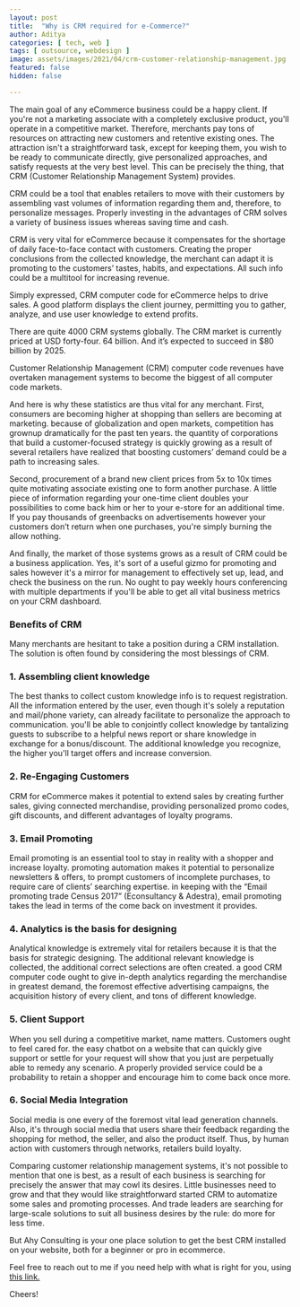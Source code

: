 ```yaml
---
layout: post
title:  "Why is CRM required for e-Commerce?"
author: Aditya
categories: [ tech, web ]
tags: [ outsource, webdesign ]
image: assets/images/2021/04/crm-customer-relationship-management.jpg
featured: false
hidden: false

---
```


The main goal of any eCommerce business could be a happy client. If you're not a marketing associate with a completely exclusive product, you'll operate in a competitive market. Therefore, merchants pay tons of resources on attracting new customers and retentive existing ones. The attraction isn't a straightforward task, except for keeping them, you wish to be ready to communicate directly, give personalized approaches, and satisfy requests at the very best level. This can be precisely the thing, that CRM (Customer Relationship Management System) provides.

CRM could be a tool that enables retailers to move with their customers by assembling vast volumes of information regarding them and, therefore, to personalize messages. Properly investing in the advantages of CRM solves a variety of business issues whereas saving time and cash.

CRM is very vital for eCommerce because it compensates for the shortage of daily face-to-face contact with customers. Creating the proper conclusions from the collected knowledge, the merchant can adapt it is promoting to the customers’ tastes, habits, and expectations. All such info could be a multitool for increasing revenue.

Simply expressed, CRM computer code for eCommerce helps to drive sales. A good platform displays the client journey, permitting you to gather, analyze, and use user knowledge to extend profits.

There are quite 4000 CRM systems globally. The CRM market is currently priced at USD forty-four. 64 billion. And it’s expected to succeed in $80 billion by 2025.

Customer Relationship Management (CRM) computer code revenues have overtaken management systems to become the biggest of all computer code markets.

And here is why these statistics are thus vital for any merchant. First, consumers are becoming higher at shopping than sellers are becoming at marketing. because of globalization and open markets, competition has grownup dramatically for the past ten years. the quantity of corporations that build a customer-focused strategy is quickly growing as a result of several retailers have realized that boosting customers’ demand could be a path to increasing sales.

Second, procurement of a brand new client prices from 5x to 10x times quite motivating associate existing one to form another purchase. A little piece of information regarding your one-time client doubles your possibilities to come back him or her to your e-store for an additional time. If you pay thousands of greenbacks on advertisements however your customers don’t return when one purchases, you're simply burning the allow nothing.

And finally, the market of those systems grows as a result of CRM could be a business application. Yes, it's sort of a useful gizmo for promoting and sales however it's a mirror for management to effectively set up, lead, and check the business on the run. No ought to pay weekly hours conferencing with multiple departments if you'll be able to get all vital business metrics on your CRM dashboard.

### Benefits of CRM

Many merchants are hesitant to take a position during a CRM installation. The solution is often found by considering the most blessings of CRM.

### 1. Assembling client knowledge

The best thanks to collect custom knowledge info is to request registration. All the information entered by the user, even though it's solely a reputation and mail/phone variety, can already facilitate to personalize the approach to communication. you'll be able to conjointly collect knowledge by tantalizing guests to subscribe to a helpful news report or share knowledge in exchange for a bonus/discount. The additional knowledge you recognize, the higher you'll target offers and increase conversion.

### 2. Re-Engaging Customers

CRM for eCommerce makes it potential to extend sales by creating further sales, giving connected merchandise, providing personalized promo codes, gift discounts, and different advantages of loyalty programs.

### 3. Email Promoting

Email promoting is an essential tool to stay in reality with a shopper and increase loyalty. promoting automation makes it potential to personalize newsletters & offers, to prompt customers of incomplete purchases, to require care of clients’ searching expertise. in keeping with the “Email promoting trade Census 2017” (Econsultancy & Adestra), email promoting takes the lead in terms of the come back on investment it provides.

### 4. Analytics is the basis for designing

Analytical knowledge is extremely vital for retailers because it is that the basis for strategic designing. The additional relevant knowledge is collected, the additional correct selections are often created. a good CRM computer code ought to give in-depth analytics regarding the merchandise in greatest demand, the foremost effective advertising campaigns, the acquisition history of every client, and tons of different knowledge.

### 5. Client Support

When you sell during a competitive market, name matters. Customers ought to feel cared for. the easy chatbot on a website that can quickly give support or settle for your request will show that you just are perpetually able to remedy any scenario. A properly provided service could be a probability to retain a shopper and encourage him to come back once more.

### 6. Social Media Integration

Social media is one every of the foremost vital lead generation channels. Also, it's through social media that users share their feedback regarding the shopping for method, the seller, and also the product itself. Thus, by human action with customers through networks, retailers build loyalty.

Comparing customer relationship management systems, it's not possible to mention that one is best, as a result of each business is searching for precisely the answer that may cowl its desires. Little businesses need to grow and that they would like straightforward started CRM to automatize some sales and promoting processes. And trade leaders are searching for large-scale solutions to suit all business desires by the rule: do more for less time.

But Ahy Consulting is your one place solution to get the best CRM installed on your website, both for a beginner or pro in ecommerce.



Feel free to reach out to me if you need help with what is right for you, using <a href="https://www.calendly.com/ahyconsulting/book" target="\_blank">this link.</a>

Cheers!
